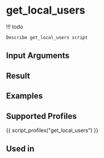 

# get_local_users

<!-- prettier-ignore -->
!!! todo

    Describe get_local_users script

## Input Arguments

## Result

## Examples

## Supported Profiles

{{ script_profiles("get_local_users") }}

## Used in
